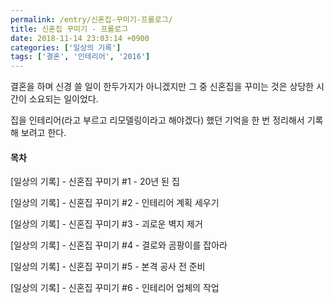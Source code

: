 ```yaml
---
permalink: /entry/신혼집-꾸미기-프롤로그/
title: 신혼집 꾸미기 - 프롤로그
date: 2018-11-14 23:03:14 +0900
categories: ['일상의 기록']
tags: ['결혼', '인테리어', '2016']
---
```




결혼을 하며 신경 쓸 일이 한두가지가 아니겠지만 그 중 신혼집을 꾸미는 것은 상당한 시간이 소요되는 일이었다.

  

집을 인테리어(라고 부르고 리모델링이라고 해야겠다) 했던 기억을 한 번 정리해서 기록해 보려고 한다.

  

#### 목차

[일상의 기록] - 신혼집 꾸미기 #1 - 20년 된 집

[일상의 기록] - 신혼집 꾸미기 #2 - 인테리어 계획 세우기

[일상의 기록] - 신혼집 꾸미기 #3 - 괴로운 벽지 제거

[일상의 기록] - 신혼집 꾸미기 #4 - 결로와 곰팡이를 잡아라

[일상의 기록] - 신혼집 꾸미기 #5 - 본격 공사 전 준비

[일상의 기록] - 신혼집 꾸미기 #6 - 인테리어 업체의 작업

  

  

  

  


